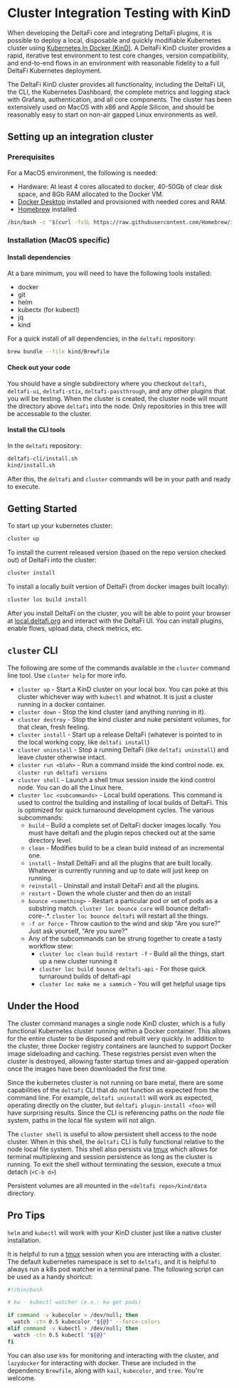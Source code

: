 # Cluster Integration Testing with KinD

When developing the DeltaFi core and integrating DeltaFi plugins, it is possible to
deploy a local, disposable and quickly modifiable Kubernetes cluster using
[Kubernetes In Docker (KinD)](https://kind.sigs.k8s.io/).  A DeltaFi KinD cluster
provides a rapid, iterative test environment to test core changes, version
compatibility, and end-to-end flows in an environment with reasonable fidelity
to a full DeltaFi Kubernetes deployment.

The DeltaFi KinD cluster provides all functionality, including the DeltaFi UI, the CLI,
the Kubernetes Dashboard, the complete metrics and logging stack with Grafana, authentication,
and all core components.  The cluster has been extensively used on MacOS with x86 and Apple Silicon, and
should be reasonably easy to start on non-air gapped Linux environments as well.

## Setting up an integration cluster

### Prerequisites

For a MacOS environment, the following is needed:

- Hardware: At least 4 cores allocated to docker, 40-50Gb of clear disk space, and 8Gb RAM allocated to the Docker VM.
- [Docker Desktop](https://www.docker.com/products/docker-desktop/) installed and provisioned with needed cores and RAM.
- [Homebrew](https://brew.sh/) installed
```bash
/bin/bash -c "$(curl -fsSL https://raw.githubusercontent.com/Homebrew/install/HEAD/install.sh)"
```

### Installation (MacOS specific)

#### Install dependencies

At a bare minimum, you will need to have the following tools installed:

- docker
- git
- helm
- kubectx (for kubectl)
- jq
- kind

For a quick install of all dependencies, in the `deltafi` repository:

```bash
brew bundle --file kind/Brewfile
```

#### Check out your code

You should have a single subdirectory where you checkout `deltafi`, `deltafi-ui`, `deltafi-stix`, `deltafi-passthrough`, and any other
plugins that you will be testing.  When the cluster is created, the cluster node will mount the directory above `deltafi` into
the node.  Only repositories in this tree will be accessable to the cluster.

#### Install the CLI tools

In the `deltafi` repository:

```bash
deltafi-cli/install.sh
kind/install.sh
```

After this, the `deltafi` and `cluster` commands will be in your path and ready to execute.

## Getting Started

To start up your kubernetes cluster:

```bash
cluster up
```

To install the current released version (based on the repo version checked out) of DeltaFi into the cluster:

```bash
cluster install
```

To install a locally built version of DeltaFi (from docker images built locally):

```bash
cluster loc build install
```

After you install DeltaFi on the cluster, you will be able to point your browser at [local.deltafi.org](http://local.deltafi.org)
and interact with the DeltaFi UI.  You can install plugins, enable flows, upload data, check metrics, etc.

## `cluster` CLI

The following are some of the commands available in the `cluster` command line tool.  Use `cluster help` for more info.

- `cluster up` - Start a KinD cluster on your local box.  You can poke at this cluster whichever way with `kubectl` and whatnot.  It is just a cluster running in a docker container.
- `cluster down` - Stop the kind cluster (and anything running in it).
- `cluster destroy` - Stop the kind cluster and nuke persistent volumes, for that clean, fresh feeling.
- `cluster install` - Start up a release DeltaFi (whatever is pointed to in the local working copy, like `deltafi install`)
- `cluster uninstall` - Stop a running DeltaFi (like `deltafi uninstall`) and leave cluster otherwise intact.
- `cluster run <blah>` - Run a command inside the kind control node. ex. `cluster run deltafi versions`
- `cluster shell` - Launch a shell tmux session inside the kind control node.  You can do all the Linux here.
- `cluster loc <subcommands>` - Local build operations.  This command is used to control the building and installing of local builds of DeltaFi.  This is optimized for quick turnaround development cycles.  The various subcommands:
  - `build` - Build a complete set of DeltaFi docker images locally.  You must have deltafi and the plugin repos checked out at the same directory level.
  - `clean` - Modifies build to be a clean build instead of an incremental one.
  - `install` - Install DeltaFi and all the plugins that are built locally.  Whatever is currently running and up to date will just keep on running.
  - `reinstall` - Uninstall and install DeltaFi and all the plugins.
  - `restart` - Down the whole cluster and then do an install
  - `bounce <something>` - Restart a particular pod or set of pods as a substring match.  `cluster loc bounce core` will bounce deltafi-core-.*.  `cluster loc bounce deltafi` will restart all the things.
  - `-f or force` - Throw caution to the wind and skip "Are you sure?"  Just ask yourself, "Are you sure?"
  - Any of the subcommands can be strung together to create a tasty workflow stew:
    - `cluster loc clean build restart -f` - Build all the things, start up a new cluster running it
    - `cluster loc build bounce deltafi-api` - For those quick turnaround builds of deltafi-api
    - `cluster loc make me a sammich` - You will get helpful usage tips

## Under the Hood

The cluster command manages a single node KinD cluster, which is a fully functional Kubernetes cluster
running within a Docker container.  This allows for the entire cluster to be disposed and rebuilt very
quickly.  In addition to the cluster, three Docker registry containers are launched to support Docker
image sideloading and caching.  These registries persist even when the cluster is destroyed, allowing
faster startup times and air-gapped operation once the images have been downloaded the first time.

Since the kubernetes cluster is not running on bare metal, there are some capabilities of the `deltafi` CLI
that do not function as expected from the command line.  For example, `deltafi uninstall` will work
as expected, operating directly on the cluster, but `deltafi plugin-install <foo>` will have surprising results.
Since the CLI is referencing paths on the _node_ file system, paths in the local file system will not align.

The `cluster shell` is useful to allow persistent shell access to the node cluster.  When in this shell,
the `deltafi` CLI is fully functional relative to the node local file system.  This shell also persists via
[tmux](https://github.com/tmux/tmux/wiki) which allows for terminal multiplexing and session persistence as
long as the cluster is running.  To exit the shell without terminating the session, execute a tmux detach (`<C-b d>`)

Persistent volumes are all mounted in the `<deltafi repo>/kind/data` directory.

## Pro Tips

`helm` and `kubectl` will work with your KinD cluster just like a native cluster installation.

It is helpful to run a [tmux](https://github.com/tmux/tmux/wiki) session when you are interacting with a cluster.  The
default kubernetes namespace is set to `deltafi`, and it is helpful to always run a k8s pod watcher in a terminal pane.
The following script can be used as a handy shortcut:

```bash
#!/bin/bash

# kw - kubectl watcher (e.x.: kw get pods)

if command -v kubecolor > /dev/null; then
  watch -ctn 0.5 kubecolor "${@}" --force-colors
elif command -v kubectl > /dev/null; then
  watch -ctn 0.5 kubectl "${@}"
fi
```

You can also use `k9s` for monitoring and interacting with the cluster, and `lazydocker` for
interacting with docker.  These are included in the dependency `Brewfile`, along with
`kail`, `kubecolor`, and `tree`.  You're welcome.

